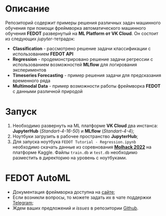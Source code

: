 # Описание

Репозиторий содержит примеры решения различных задач машинного обучения при помощи фреймворка автоматического
машинного обучения **FEDOT** развернутый на **ML Platform от VK Cloud**. Он состоит из следующих _jupyter_-тетрадок:

* **Classification** - рассмотрено решение задачи классификации с использованием **FEDOT API**
* **Regression** - продемонстрировано решение задачи регрессии с использованием возможностей **MLflow**
для логирования экспериментов 
* **Timeseries Forecasting** - пример решения задачи для предсказания временного ряда
* **Multimodal Data** - пример возможности работы фреймворка **FEDOT** с данными различной природой

# Запуск

1. Необходимо развернуть на ML платформе **VK Cloud** два инстанса: **JupyterHub** (_Standart-4-16-50_)
и **MLflow** (_Standart-4-4_);
2. Ноутбуки загрузить в рабочее пространство **JupyterHub**;
3. Для запуска ноутбука `FEDOT Tutorial - Regression.ipynb` необходимо скачать данные из соревнования
**[Molhack 2022](https://www.kaggle.com/competitions/molhack-2022)** на платформе Kaggle.
Файлы `train.db` и `test.db` необходимо разместить в директорию на уровень с ноутбуками.

# FEDOT AutoML
* Документация фреймворка доступна на [сайте](https://fedot.readthedocs.io/en/latest/index.html);
* Если возникли вопросы, то можете задать их в чате поддержки [Telegram](https://t.me/FEDOT_helpdesk);
* Ждем ваших предложений и _issues_ в репозитории [Github](https://github.com/nccr-itmo/FEDOT).
 
